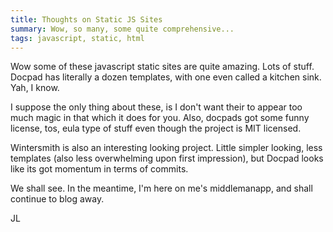 ```yaml
---
title: Thoughts on Static JS Sites
summary: Wow, so many, some quite comprehensive...
tags: javascript, static, html
---
```


Wow some of these javascript static sites are quite amazing.  Lots of stuff.  Docpad has literally a dozen templates, with one even called a kitchen sink.  Yah, I know.  

I suppose the only thing about these, is I don't want their to appear too much magic in that which it does for you.  Also, docpads got some funny license, tos, eula type of stuff even though the project is MIT licensed.

Wintersmith is also an interesting looking project.  Little simpler looking, less templates (also less overwhelming upon first impression), but Docpad looks like its got momentum in terms of commits.

We shall see.  In the meantime, I'm here on me's middlemanapp, and shall continue to blog away.

JL

